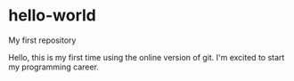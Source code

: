 # hello-world
My first repository

Hello, this is my first time using the online version of git. I'm excited to start my programming career.
